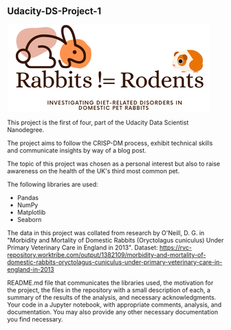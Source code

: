 ## Udacity-DS-Project-1

![](images/rabbit_not_rodent.png)

This project is the first of four, part of the Udacity Data Scientist Nanodegree. 

The project aims to follow the CRISP-DM process, exhibit technical skills and communicate insights by way of a blog post. 

The topic of this project was chosen as a personal interest but also to raise awareness on the health of the UK's third most common pet. 

The following libraries are used: 

-  Pandas
-  NumPy
-  Matplotlib 
-  Seaborn
 

The data in this project was collated from research by O'Neill, D. G. in "Morbidity and Mortality of Domestic Rabbits (Oryctolagus cuniculus) Under Primary Veterinary Care in England in 2013". Dataset: https://rvc-repository.worktribe.com/output/1382109/morbidity-and-mortality-of-domestic-rabbits-oryctolagus-cuniculus-under-primary-veterinary-care-in-england-in-2013 



README.md file that communicates the libraries used, the motivation for the project, the files in the repository with a small description of each, a summary of the results of the analysis, and necessary acknowledgments.
Your code in a Jupyter notebook, with appropriate comments, analysis, and documentation.
You may also provide any other necessary documentation you find necessary.
